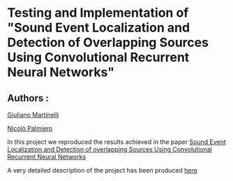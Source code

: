# Testing and Implementation of "Sound Event Localization and Detection of Overlapping Sources Using Convolutional Recurrent Neural Networks"

## Authors : 
[Giuliano Martinelli](https://www.linkedin.com/in/giuliano-martinelli-20a9b2193)

[Nicolò Palmiero](https://www.linkedin.com/in/nicol%C3%B3-palmiero-a9a5101a3)

In this project we reproduced the results achieved in the paper [Sound Event Localization and Detection of
overlapping Sources Using Convolutional Recurrent Neural Networks](https://arxiv.org/pdf/1807.00129.pdf)

A  very detailed description of the project has been produced [here](www.it)
